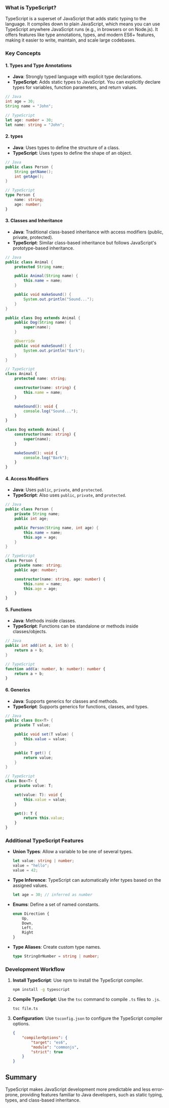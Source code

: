 ### What is TypeScript?

TypeScript is a superset of JavaScript that adds static typing to the language. It compiles down to plain JavaScript, which means you can use TypeScript anywhere JavaScript runs (e.g., in browsers or on Node.js). It offers features like type annotations, types, and modern ES6+ features, making it easier to write, maintain, and scale large codebases.

### Key Concepts

#### 1. Types and Type Annotations
- **Java**: Strongly typed language with explicit type declarations.
- **TypeScript**: Adds static types to JavaScript. You can explicitly declare types for variables, function parameters, and return values.

```java
// Java
int age = 30;
String name = "John";
```

```typescript
// TypeScript
let age: number = 30;
let name: string = "John";
```

#### 2. types
- **Java**: Uses types to define the structure of a class.
- **TypeScript**: Uses types to define the shape of an object.

```java
// Java
public class Person {
    String getName();
    int getAge();
}
```

```typescript
// TypeScript
type Person {
    name: string;
    age: number;
}
```

#### 3. Classes and Inheritance
- **Java**: Traditional class-based inheritance with access modifiers (public, private, protected).
- **TypeScript**: Similar class-based inheritance but follows JavaScript's prototype-based inheritance.

```java
// Java
public class Animal {
    protected String name;

    public Animal(String name) {
        this.name = name;
    }

    public void makeSound() {
        System.out.println("Sound...");
    }
}

public class Dog extends Animal {
    public Dog(String name) {
        super(name);
    }

    @Override
    public void makeSound() {
        System.out.println("Bark");
    }
}
```

```typescript
// TypeScript
class Animal {
    protected name: string;

    constructor(name: string) {
        this.name = name;
    }

    makeSound(): void {
        console.log("Sound...");
    }
}

class Dog extends Animal {
    constructor(name: string) {
        super(name);
    }

    makeSound(): void {
        console.log("Bark");
    }
}
```

#### 4. Access Modifiers
- **Java**: Uses `public`, `private`, and `protected`.
- **TypeScript**: Also uses `public`, `private`, and `protected`.

```java
// Java
public class Person {
    private String name;
    public int age;

    public Person(String name, int age) {
        this.name = name;
        this.age = age;
    }
}
```

```typescript
// TypeScript
class Person {
    private name: string;
    public age: number;

    constructor(name: string, age: number) {
        this.name = name;
        this.age = age;
    }
}
```

#### 5. Functions
- **Java**: Methods inside classes.
- **TypeScript**: Functions can be standalone or methods inside classes/objects.

```java
// Java
public int add(int a, int b) {
    return a + b;
}
```

```typescript
// TypeScript
function add(a: number, b: number): number {
    return a + b;
}
```

#### 6. Generics
- **Java**: Supports generics for classes and methods.
- **TypeScript**: Supports generics for functions, classes, and types.

```java
// Java
public class Box<T> {
    private T value;

    public void set(T value) {
        this.value = value;
    }

    public T get() {
        return value;
    }
}
```

```typescript
// TypeScript
class Box<T> {
    private value: T;

    set(value: T): void {
        this.value = value;
    }

    get(): T {
        return this.value;
    }
}
```

### Additional TypeScript Features

- **Union Types**: Allow a variable to be one of several types.
  ```typescript
  let value: string | number;
  value = "hello";
  value = 42;
  ```

- **Type Inference**: TypeScript can automatically infer types based on the assigned values.
  ```typescript
  let age = 30; // inferred as number
  ```

- **Enums**: Define a set of named constants.
  ```typescript
  enum Direction {
      Up,
      Down,
      Left,
      Right
  }
  ```

- **Type Aliases**: Create custom type names.
  ```typescript
  type StringOrNumber = string | number;
  ```

### Development Workflow

1. **Install TypeScript**: Use npm to install the TypeScript compiler.
   ```bash
   npm install -g typescript
   ```

2. **Compile TypeScript**: Use the `tsc` command to compile `.ts` files to `.js`.
   ```bash
   tsc file.ts
   ```

3. **Configuration**: Use `tsconfig.json` to configure the TypeScript compiler options.
   ```json
   {
       "compilerOptions": {
           "target": "es6",
           "module": "commonjs",
           "strict": true
       }
   }
   ```


## Summary

TypeScript makes JavaScript development more predictable and less error-prone, providing features familiar to Java developers, such as static typing, types, and class-based inheritance.